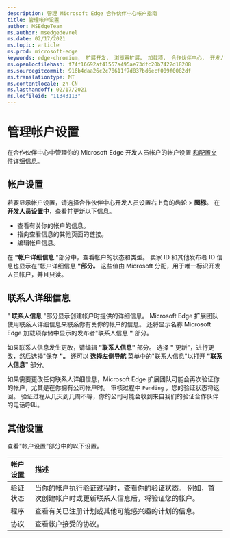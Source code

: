 ```yaml
---
description: 管理 Microsoft Edge 合作伙伴中心帐户指南
title: 管理帐户设置
author: MSEdgeTeam
ms.author: msedgedevrel
ms.date: 02/17/2021
ms.topic: article
ms.prod: microsoft-edge
keywords: edge-chromium， 扩展开发， 浏览器扩展， 加载项， 合作伙伴中心， 开发人员
ms.openlocfilehash: f74f16692af41557a495ae73dfc20b7422d18208
ms.sourcegitcommit: 916b4daa26c2c78611f7d837bd6ecf009f0082df
ms.translationtype: MT
ms.contentlocale: zh-CN
ms.lasthandoff: 02/17/2021
ms.locfileid: "11343113"
---
```

# 管理帐户设置  

在合作伙伴中心中管理你的 Microsoft Edge 开发人员帐户的帐户设置 [和配置文件详细信息][MicrosoftPartnerCenter]。  

## 帐户设置  

若要显示帐户设置，请选择合作伙伴中心开发人员设置右上角的齿轮[][MicrosoftPartnerCenter]  >  **图标**。  在 **开发人员设置中**，查看并更新以下信息。  

*   查看有关你的帐户的信息。  
*   指向查看信息的其他页面的链接。  
*   编辑帐户信息。  
    
在 **"帐户详细信息** "部分中，查看帐户的状态和类型。  卖家 ID 和其他发布者 ID 信息也显示在"帐户详细信息 **"部分。**  这些值由 Microsoft 分配，用于唯一标识开发人员帐户，并且只读。  

## 联系人详细信息  

" **联系人信息** "部分显示创建帐户时提供的详细信息。  Microsoft Edge 扩展团队使用联系人详细信息来联系你有关你的帐户的信息。  还将显示名称 Microsoft Edge 加载项存储中显示的发布者"联系人信息 **"** 部分。  
  
如果联系人信息发生更改，请编辑 **"联系人信息"** 部分。  选择 **"** 更新"，进行更改，然后选择"保存 **"。**  还可以 **选择左侧导航** 菜单中的"联系人信息"以打开 **"联系人信息"** 部分。  

如果需要更改任何联系人详细信息，Microsoft Edge 扩展团队可能会再次验证你的帐户，尤其是在你拥有公司帐户时。  审核过程中 `Pending` ，您的验证状态将返回。  验证过程从几天到几周不等，你的公司可能会收到来自我们的验证合作伙伴的电话呼叫。  

## 其他设置  

查看"帐户设置"部分中的以下设置。  

| 帐户设置 | 描述 |  
|:--- |:--- |  
| 验证状态 | 当你的帐户执行验证过程时，查看你的验证状态。  例如，首次创建帐户时或更新联系人信息后，将验证您的帐户。  |  
| 程序 | 查看有关已注册计划或其他可能感兴趣的计划的信息。  
| 协议 | 查看帐户接受的协议。  |  

<!-- links -->  

[MicrosoftPartnerCenter]: https://partner.microsoft.com/dashboard/microsoftedge/public/login?ref=dd "合作伙伴中心"  
